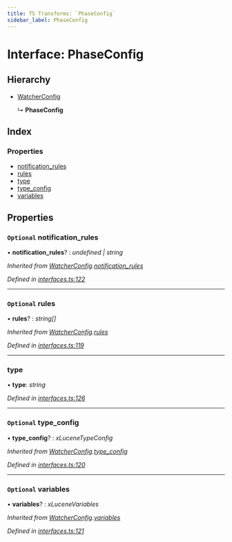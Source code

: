 ```yaml
---
title: TS Transforms: `PhaseConfig`
sidebar_label: PhaseConfig
---
```


# Interface: PhaseConfig

## Hierarchy

* [WatcherConfig](watcherconfig.md)

  ↳ **PhaseConfig**

## Index

### Properties

* [notification_rules](phaseconfig.md#optional-notification_rules)
* [rules](phaseconfig.md#optional-rules)
* [type](phaseconfig.md#type)
* [type_config](phaseconfig.md#optional-type_config)
* [variables](phaseconfig.md#optional-variables)

## Properties

### `Optional` notification_rules

• **notification_rules**? : *undefined | string*

*Inherited from [WatcherConfig](watcherconfig.md).[notification_rules](watcherconfig.md#optional-notification_rules)*

*Defined in [interfaces.ts:122](https://github.com/terascope/teraslice/blob/b843209f9/packages/ts-transforms/src/interfaces.ts#L122)*

___

### `Optional` rules

• **rules**? : *string[]*

*Inherited from [WatcherConfig](watcherconfig.md).[rules](watcherconfig.md#optional-rules)*

*Defined in [interfaces.ts:119](https://github.com/terascope/teraslice/blob/b843209f9/packages/ts-transforms/src/interfaces.ts#L119)*

___

###  type

• **type**: *string*

*Defined in [interfaces.ts:126](https://github.com/terascope/teraslice/blob/b843209f9/packages/ts-transforms/src/interfaces.ts#L126)*

___

### `Optional` type_config

• **type_config**? : *xLuceneTypeConfig*

*Inherited from [WatcherConfig](watcherconfig.md).[type_config](watcherconfig.md#optional-type_config)*

*Defined in [interfaces.ts:120](https://github.com/terascope/teraslice/blob/b843209f9/packages/ts-transforms/src/interfaces.ts#L120)*

___

### `Optional` variables

• **variables**? : *xLuceneVariables*

*Inherited from [WatcherConfig](watcherconfig.md).[variables](watcherconfig.md#optional-variables)*

*Defined in [interfaces.ts:121](https://github.com/terascope/teraslice/blob/b843209f9/packages/ts-transforms/src/interfaces.ts#L121)*
